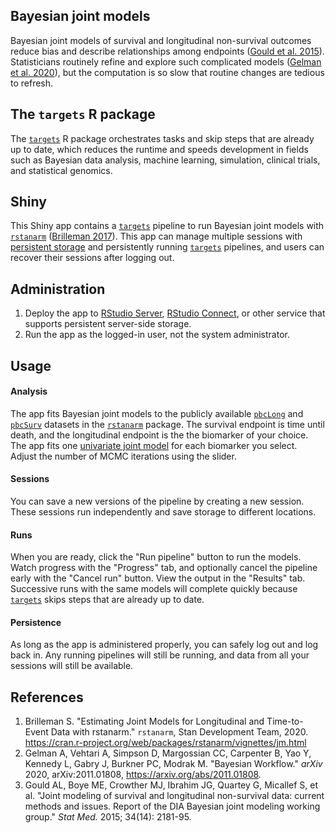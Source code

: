 ## Bayesian joint models

Bayesian joint models of survival and longitudinal non-survival outcomes reduce bias and describe relationships among endpoints ([Gould et al. 2015](https://pubmed.ncbi.nlm.nih.gov/24634327/)). Statisticians routinely refine and explore such complicated models ([Gelman et al. 2020](https://arxiv.org/abs/2011.01808)), but the computation is so slow that routine changes are tedious to refresh.

## The `targets` R package

The [`targets`](https://docs.ropensci.org/targets/) R package orchestrates tasks and skip steps that are already up to date, which reduces the runtime and speeds development in fields such as Bayesian data analysis, machine learning, simulation, clinical trials, and statistical genomics.

## Shiny

This Shiny app contains a [`targets`](https://docs.ropensci.org/targets/) pipeline to run Bayesian joint models with [`rstanarm`](https://mc-stan.org/rstanarm/) ([Brilleman 2017](https://cran.r-project.org/web/packages/rstanarm/vignettes/jm.html)). This app can manage multiple sessions with [persistent storage](https://blog.r-hub.io/2020/03/12/user-preferences/) and persistently running [`targets`](https://docs.ropensci.org/targets/) pipelines, and users can recover their sessions after logging out.

## Administration

1. Deploy the app to [RStudio Server](https://rstudio.com/products/rstudio-server-pro/), [RStudio Connect](https://rstudio.com/products/connect/), or other service that supports persistent server-side storage.
2. Run the app as the logged-in user, not the system administrator.

## Usage

#### Analysis

The app fits Bayesian joint models to the publicly available [`pbcLong`](https://mc-stan.org/rstanarm/reference/rstanarm-datasets.html) and [`pbcSurv`](https://mc-stan.org/rstanarm/reference/rstanarm-datasets.html) datasets in the [`rstanarm`](https://mc-stan.org/rstanarm/) package. The survival endpoint is time until death, and the longitudinal endpoint is the the biomarker of your choice. The app fits one [univariate joint model](https://mc-stan.org/rstanarm/articles/jm.html#univariate-joint-model-current-value-association-structure) for each biomarker you select. Adjust the number of MCMC iterations using the slider.

#### Sessions

You can save a new versions of the pipeline by creating a new session. These sessions run independently and save storage to different locations.

#### Runs

When you are ready, click the "Run pipeline" button to run the models. Watch progress with the "Progress" tab, and optionally cancel the pipeline early with the "Cancel run" button. View the output in the "Results" tab. Successive runs with the same models will complete quickly because [`targets`](https://docs.ropensci.org/targets/) skips steps that are already up to date.

#### Persistence

As long as the app is administered properly, you can safely log out and log back in. Any running pipelines will still be running, and data from all your sessions will still be available.

## References

1. Brilleman S. "Estimating Joint Models for Longitudinal and Time-to-Event Data with rstanarm." `rstanarm`, Stan Development Team, 2020. <https://cran.r-project.org/web/packages/rstanarm/vignettes/jm.html>
2. Gelman A, Vehtari A, Simpson D, Margossian CC, Carpenter B, Yao Y, Kennedy L, Gabry J, Burkner PC, Modrak M. "Bayesian Workflow."  	*arXiv* 2020, arXiv:2011.01808, <https://arxiv.org/abs/2011.01808>.
3. Gould AL, Boye ME, Crowther MJ, Ibrahim JG, Quartey G, Micallef S, et al. "Joint modeling of survival and longitudinal non-survival data: current methods and issues. Report of the DIA Bayesian joint modeling working group." *Stat Med.* 2015; 34(14): 2181-95.
